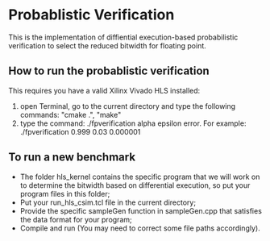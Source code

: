 # Probablistic Verification
This is the implementation of diffiential execution-based probabilistic verification to select the reduced bitwidth for floating point. 

## How to run the probablistic verification
This requires you have a valid Xilinx Vivado HLS installed:
1. open Terminal, go to the current directory and type the following commands: "cmake .", "make"
2. type the command: ./fpverification alpha epsilon error. For example: ./fpverification 0.999 0.03 0.000001

## To run a new benchmark
- The folder hls\_kernel contains the specific program that we will work on to determine the bitwidth based on differential execution, so put your program files in this folder;
- Put your run\_hls_csim.tcl file in the current directory;
- Provide the specific sampleGen function in sampleGen.cpp that satisfies the data format for your program;
- Compile and run (You may need to correct some file paths accordingly).



